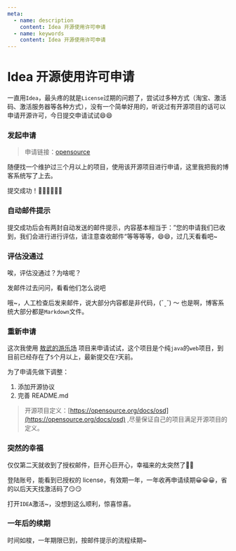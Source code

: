 ```yaml
---
meta:
  - name: description
    content: Idea 开源使用许可申请
  - name: keywords
    content: Idea 开源使用许可申请
---
```

# Idea 开源使用许可申请

一直用`Idea`，最头疼的就是`License`过期的问题了，尝试过多种方式（淘宝、激活码、激活服务器等各种方式），没有一个简单好用的，听说过有开源项目的话可以申请开源许可，今日提交申请试试😄😄


### 发起申请

> 申请链接：[opensource](https://www.jetbrains.com/shop/eform/opensource)

随便找一个维护过三个月以上的项目，使用该开源项目进行申请，这里我把我的博客系统写了上去。

<ImgView title="开源License申请" url="https://1.z.wiki/autoupload/2022-08-20/71236661986b432fb328325a8b2eb825.image.png" />

提交成功！✌🏻✌🏻✌🏻

<ImgView title="开源License申请" url="https://1.z.wiki/autoupload/2022-08-20/c01e2cf6f6ef4f33b4c578ef84a9abec.image.png" />

### 自动邮件提示

提交成功后会有两封自动发送的邮件提示，内容基本相当于：”您的申请我们已收到，我们会进行进行评估，请注意查收邮件“等等等等，😄😄，过几天看看吧~

<ImgView title="idea 开源使用申请" url="https://1.z.wiki/autoupload/2022-08-20/be6307fbd37940b5b5369ccdeca68b41.image.png" />

### 评估没通过

唉，评估没通过？为啥呢？

<ImgView title="开源License申请" url="https://1.z.wiki/autoupload/2022-08-20/9efd01640313415b98474af3e456c601.image.png" />

发邮件过去问问，看看他们怎么说吧

<ImgView title="开源License申请" url="https://2.z.wiki/autoupload/2022-08-20/77a9d1332b8145cabfe46d3b28991edc.image.png" />

哦~，人工检查后发来邮件，说大部分内容都是非代码，(ˇˍˇ) ～ 也是啊，博客系统大部分都是`Markdown`文件。

<ImgView title="开源License申请" url="https://2.z.wiki/autoupload/2022-08-23/b994563ae1e14c3a9a5bb0fca0b84828.image.png" />

### 重新申请

这次我使用 [敖武的游乐场](https://github.com/yihuaxiang/playground) 项目来申请试试，这个项目是个纯`java`的`web`项目，到目前已经存在了`5`个月以上，最新提交在`7`天前。

<ImgView title="开源License申请" url="https://2.z.wiki/autoupload/2022-08-23/975968d0f902403ab0dc871214fe0f50.image.png" />

为了申请先做下调整：

1. 添加开源协议
2. 完善 README.md

> 开源项目定义：[https://opensource.org/docs/osd](https://opensource.org/docs/osd) ,尽量保证自己的项目满足开源项目的定义。


### 突然的幸福

仅仅第二天就收到了授权邮件，巨开心巨开心，幸福来的太突然了🥰🥰

<ImgView title="Idea 开源License申请" url="https://2.z.wiki/autoupload/2022-08-29/b9a56629ab70409589290a30b1885e30.image.png" />

登陆账号，能看到已授权的 license，有效期一年，一年收再申请续期😀😀😀，省的以后天天找激活码了😏😏

<ImgView title="Idea 开源License申请" url="https://3.z.wiki/autoupload/2022-08-29/3e619b10895c425d9d94390b3c4d7ac2.image.png" />

打开`IDEA`激活~，没想到这么顺利，惊喜惊喜。

<ImgView title="Idea 开源License申请" url="https://3.z.wiki/autoupload/2022-08-29/b6275ffb901d4191a6cd88513ea9513d.image.png" />

<ImgView title="Idea 开源License申请" url="https://3.z.wiki/autoupload/2022-08-29/fbfdbf77dd064af194cf77f785f57365.image.png" />



### 一年后的续期

<ImgView title="image.png" url="https://3.z.wiki/autoupload/20230809/lUkb.894X1480-image.png" />

时间如梭，一年期限已到，按邮件提示的流程续期~


